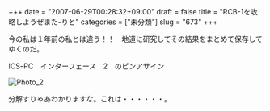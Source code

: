 +++
date = "2007-06-29T00:28:32+09:00"
draft = false
title = "RCB-1を攻略しようぜまた-りと"
categories = ["未分類"]
slug = "673"
+++

<p>今の私は１年前の私とは違う！！　地道に研究してその結果をまとめて保存してゆくのだ。</p>

<p>ICSｰPC　インターフェース　2　のピンアサイン</p>

<p><img title="Photo_2" alt="Photo_2" src="/images/robolog/photos/uncategorized/photo_2.png" border="0" /> </p>

<p>分解すりゃあわかりますな。これは・・・・・・。</p>

